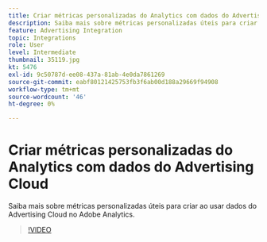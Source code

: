 ```yaml
---
title: Criar métricas personalizadas do Analytics com dados do Advertising Cloud
description: Saiba mais sobre métricas personalizadas úteis para criar ao usar dados do Advertising Cloud no Adobe Analytics.
feature: Advertising Integration
topic: Integrations
role: User
level: Intermediate
thumbnail: 35119.jpg
kt: 5476
exl-id: 9c50787d-ee08-437a-81ab-4e0da7861269
source-git-commit: eabf80121425753fb3f6ab00d188a29669f94908
workflow-type: tm+mt
source-wordcount: '46'
ht-degree: 0%

---
```



# Criar métricas personalizadas do Analytics com dados do Advertising Cloud

Saiba mais sobre métricas personalizadas úteis para criar ao usar dados do Advertising Cloud no Adobe Analytics.

>[!VIDEO](https://video.tv.adobe.com/v/35119/?quality=12&learn=on)
